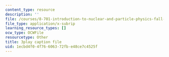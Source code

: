 ```yaml
---
content_type: resource
description: ''
file: /courses/8-701-introduction-to-nuclear-and-particle-physics-fall-2020/1ecbd4f04f76606372fbe48ce7c4525f_lF-LM9CdiVk.srt
file_type: application/x-subrip
learning_resource_types: []
ocw_type: OCWFile
resourcetype: Other
title: 3play caption file
uid: 1ecbd4f0-4f76-6063-72fb-e48ce7c4525f
---
```


